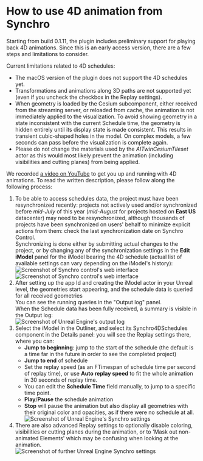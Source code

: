 # How to use 4D animation from Synchro

Starting from build 0.1.11, the plugin includes preliminary support for playing back 4D animations. Since this is an early access version, there are a few steps and limitations to consider.

Current limitations related to 4D schedules:
* The macOS version of the plugin does not support the 4D schedules yet.
* Transformations and animations along 3D paths are not supported yet (even if you uncheck the checkbox in the Replay settings).
* When geometry is loaded by the Cesium subcomponent, either received from the streaming server, or reloaded from cache, the animation is not immediately applied to the visualization. To avoid showing geometry in a state inconsistent with the current Schedule time, the geometry is hidden entirely until its display state is made consistent. This results in transient cubic-shaped holes in the model. On complex models, a few seconds can pass before the visualization is complete again.
* Please do not change the materials used by the _AITwinCesiumTileset_ actor as this would most likely prevent the animation (including visibilities and cutting planes) from being applied.

We recorded [a video on YouTube](https://www.youtube.com/watch?v=lVu1oj7URv4) to get you up and running with 4D animations. To read the written description, please follow along the following process:

1. To be able to access schedules data, the project must have been resynchronized recently: projects not actively used and/or synchronized before _mid-July_ of this year (_mid-August_ for projects hosted on **East US** datacenter) may need to be resynchronized, although thousands of projects have been synchronized on users' behalf to minimize explicit actions from them: check the last synchronization date on Synchro Control.<br> Synchronizing is done either by submitting actual changes to the project, or by changing any of the synchronization settings in the **Edit iModel** panel for the iModel bearing the 4D schedule (actual list of available settings can vary depending on the iModel's history):<br>
![Screenshot of Synchro control's web interface](https://github.com/iTwin/itwin-unreal-plugin/tree/main/docs/Synchro3.jpg)<br>
![Screenshot of Synchro control's web interface](https://github.com/iTwin/itwin-unreal-plugin/tree/main/docs/Synchro4.jpg)<br>
2. After setting up the app Id and creating the iModel actor in your Unreal level, the geometries start appearing, and the schedule data is queried for all received geometries<br>
You can see the running queries in the "Output log" panel.<br>
When the Schedule data has been fully received, a summary is visible in the Output log:<br>
![Screenshot of Unreal Engine's output log](https://github.com/iTwin/itwin-unreal-plugin/tree/main/docs/Synchro5.jpg)<br>
3. Select the iModel in the Outliner, and select its Synchro4DSchedules component in the Details panel: you will see the Replay settings there, where you can:
   * __Jump to beginning__: jump to the start of the schedule (the default is a time far in the future in order to see the completed project)
   * __Jump to end__ of schedule
   * Set the replay speed (as an FTimespan of schedule time per second of replay time), or use __Auto replay speed__ to fit the whole animation in 30 seconds of replay time.
   * You can edit the __Schedule Time__ field manually, to jump to a specific time point.
   * __Play__/__Pause__ the schedule animation
   * __Stop__ will pause the animation but also display all geometries with their original color and opacities, as if there were no schedule at all.<br>
![Screenshot of Unreal Engine's Synchro settings](https://github.com/iTwin/itwin-unreal-plugin/tree/main/docs/Synchro6.jpg)<br>
4. There are also advanced Replay settings to optionally disable coloring, visibilities or cutting planes during the animation, or to 'Mask out non-animated Elements' which may be confusing when looking at the animation.<br>
![Screenshot of further Unreal Engine Synchro settings](https://github.com/iTwin/itwin-unreal-plugin/tree/main/docs/Synchro7.jpg)

